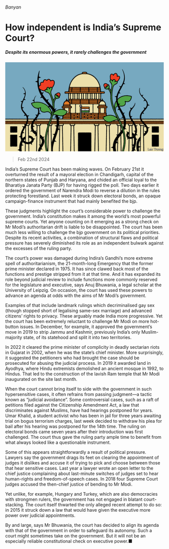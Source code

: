 ###### Banyan

# How independent is India’s Supreme Court? 

##### Despite its enormous powers, it rarely challenges the government 

![image](images/20240224_ASD000.jpg) 

> Feb 22nd 2024 

India’s Supreme Court has been making waves. On February 21st it overturned the result of a mayoral election in Chandigarh, capital of the northern states of Punjab and Haryana, and chided an official loyal to the Bharatiya Janata Party (BJP) for having rigged the poll. Two days earlier it ordered the government of Narendra Modi to reverse a dilution in the rules protecting forestland. Last week it struck down electoral bonds, an opaque campaign-finance instrument that had mainly benefited the bjp.

These judgments highlight the court’s considerable power to challenge the government. India’s constitution makes it among the world’s most powerful supreme courts. Yet anyone counting on it emerging as a strong check on Mr Modi’s authoritarian drift is liable to be disappointed. The court has been much less willing to challenge the bjp government on its political priorities. Despite its recent activities, a combination of structural flaws and political pressure has severely diminished its role as an independent bulwark against the excesses of the ruling party.

The court’s power was damaged during Indira’s Gandhi’s more extreme spell of authoritarianism, the 21-month-long Emergency that the former prime minister declared in 1975. It has since clawed back most of the functions and prestige stripped from it at that time. And it has expanded its role beyond judicial review to include functions more commonly reserved for the legislature and executive, says Anuj Bhuwania, a legal scholar at the University of Leipzig. On occasion, the court has used these powers to advance an agenda at odds with the aims of Mr Modi’s government.

Examples of that include landmark rulings which decriminalised gay sex (though stopped short of legalising same-sex marriage) and advanced citizens’ rights to privacy. These arguably made India more progressive. Yet the court has been extremely reluctant to challenge Mr Modi on more hot-button issues. In December, for example, it approved the government’s move in 2019 to strip Jammu and Kashmir, previously India’s only Muslim-majority state, of its statehood and split it into two territories.

In 2022 it cleared the prime minister of complicity in deadly sectarian riots in Gujarat in 2002, when he was the state’s chief minister. More surprisingly, it suggested the petitioners who had brought the case should be prosecuted for abusing the judicial process. In 2019 it awarded land in Ayodhya, where Hindu extremists demolished an ancient mosque in 1992, to Hindus. That led to the construction of the lavish Ram temple that Mr Modi inaugurated on the site last month.

When the court cannot bring itself to side with the government in such hypersensitive cases, it often refrains from passing judgment—a tactic known as “judicial avoidance”. Some controversial cases, such as a raft of petitions filed against the Citizenship Amendment Act, a law that discriminates against Muslims, have had hearings postponed for years. Umar Khalid, a student activist who has been in jail for three years awaiting trial on bogus terrorism charges, last week decided to withdraw his plea for bail after his hearing was postponed for the 14th time. The ruling on electoral bonds came seven years after their introduction was first challenged. The court thus gave the ruling party ample time to benefit from what always looked like a questionable instrument.

Some of this appears straightforwardly a result of political pressure. Lawyers say the government drags its feet on clearing the appointment of judges it dislikes and accuse it of trying to pick and choose between those that hear sensitive cases. Last year a lawyer wrote an open letter to the chief justice complaining about last-minute switches of judges set to hear human-rights and freedom-of-speech cases. In 2018 four Supreme Court judges accused the then-chief justice of bending to Mr Modi. 

Yet unlike, for example, Hungary and Turkey, which are also democracies with strongmen rulers, the government has not engaged in blatant court-stacking. The court itself thwarted the only alleged recent attempt to do so: in 2015 it struck down a law that would have given the executive more power over judicial appointments. 

By and large, says Mr Bhuwania, the court has decided to align its agenda with that of the government in order to safeguard its autonomy. Such a court might sometimes take on the government. But it will not be an especially reliable constitutional check on executive power.■







